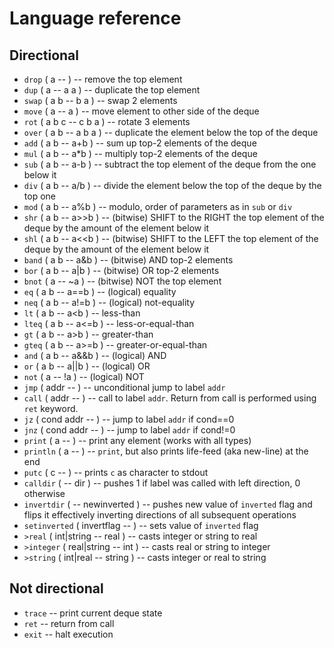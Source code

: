 # Language reference

## Directional
- `drop` ( a -- ) -- remove the top element
- `dup` ( a -- a a ) -- duplicate the top element
- `swap` ( a b -- b a ) -- swap 2 elements
- `move` ( a -- a ) -- move element to other side of the deque
- `rot` ( a b c -- c b a ) -- rotate 3 elements
- `over` ( a b -- a b a ) -- duplicate the element below the top of the deque
- `add` ( a b -- a+b ) -- sum up top-2 elements of the deque
- `mul` ( a b -- a*b ) -- multiply top-2 elements of the deque
- `sub` ( a b -- a-b ) -- subtract the top element of the deque from the one below it
- `div` ( a b -- a/b ) -- divide the element below the top of the deque by the top one
- `mod` ( a b -- a%b ) -- modulo, order of parameters as in `sub` or `div`
- `shr` ( a b -- a>>b ) -- (bitwise) SHIFT to the RIGHT the top element of the deque by the amount of the element below it
- `shl` ( a b -- a<<b ) -- (bitwise) SHIFT to the LEFT the top element of the deque by the amount of the element below it
- `band` ( a b -- a&b ) -- (bitwise) AND top-2 elements
- `bor` ( a b -- a|b ) -- (bitwise) OR top-2 elements
- `bnot` ( a -- ~a ) -- (bitwise) NOT the top element
- `eq` ( a b -- a==b ) -- (logical) equality
- `neq` ( a b -- a!=b ) -- (logical) not-equality
- `lt` ( a b -- a<b ) -- less-than
- `lteq` ( a b -- a<=b ) -- less-or-equal-than
- `gt` ( a b -- a>b ) -- greater-than
- `gteq` ( a b -- a>=b ) -- greater-or-equal-than
- `and` ( a b -- a&&b ) -- (logical) AND
- `or` ( a b -- a||b ) -- (logical) OR
- `not` ( a -- !a ) -- (logical) NOT
- `jmp` ( addr -- ) -- unconditional jump to label `addr`
- `call` ( addr -- ) -- call to label `addr`. Return from call is performed using `ret` keyword.
- `jz` ( cond addr -- ) -- jump to label `addr` if cond==0
- `jnz` ( cond addr -- ) -- jump to label `addr` if cond!=0
- `print` ( a -- ) -- print any element (works with all types)
- `println` ( a -- ) -- `print`, but also prints life-feed (aka new-line) at the end
- `putc` ( c -- ) -- prints `c` as character to stdout
- `calldir` ( -- dir ) -- pushes 1 if label was called with left direction, 0 otherwise
- `invertdir` ( -- newinverted ) -- pushes new value of `inverted` flag and flips it effectively inverting directions of all subsequent operations
- `setinverted` ( invertflag -- ) -- sets value of `inverted` flag
- `>real` ( int|string -- real ) -- casts integer or string to real
- `>integer` ( real|string -- int ) -- casts real or string to integer
- `>string` ( int|real -- string ) -- casts integer or real to string

## Not directional
- `trace` -- print current deque state
- `ret` -- return from call
- `exit` -- halt execution
